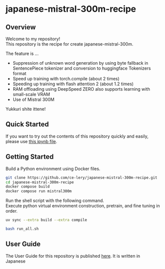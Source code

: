 # japanese-mistral-300m-recipe

## Overview

Welcome to my repository!   
This repository is the recipe for create japanese-mistral-300m.

The feature is ...

- Suppression of unknown word generation by using byte fallback in SentencePiece tokenizer and conversion to huggingface Tokenizers format
- Speed ​​up training with torch.compile (about 2 times)
- Speeding up training with flash attention 2 (about 1.2 times)
- RAM offloading using DeepSpeed ​​ZERO also supports learning with small-scale VRAM
- Use of Mistral 300M

Yukkuri shite ittene!
<!-- 
## Receipe

If you  want to restruct this model , you can refer this Github repository.

I write the receipe for struction this model. For example,

- the mixture ratio of pretraining dataset
- preprocess with sentencepiece
- pretraining with retnet
- about evaluation case

If you find my mistake,error,...etc, please create issue.
If you create pulreqest, I'm very happy! -->

## Quick Started

If you want to try out the contents of this repository quickly and easily, please use [this ipynb file](https://colab.research.google.com/github/ce-lery/japanese-mistral-300m-recipe/blob/main/quick_start.ipynb).


## Getting Started

Build a Python environment using Docker files.

```bash
git clone https://github.com/ce-lery/japanese-mistral-300m-recipe.git
cd japanese-mistral-300m-recipe
docker compose build
docker compose run mistral300m
```

Run the shell script with the following command.  
Execute python virtual environment construction, pretrain, and fine tuning in order.  

```bash
uv sync --extra build --extra compile

bash run_all.sh
```


## User Guide

The User Guide for this repository is published [here](https://zenn.dev/selllous/articles/transformers_pretrain_to_ft). It is written in Japanese
